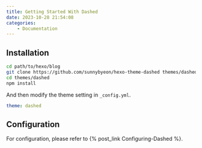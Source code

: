 ```yaml
---
title: Getting Started With Dashed
date: 2023-10-28 21:54:08
categories:
    - Documentation
---
```


## Installation

```bash
cd path/to/hexo/blog
git clone https://github.com/sunnybyeon/hexo-theme-dashed themes/dashed
cd themes/dashed
npm install
```

And then modify the theme setting in `_config.yml`.

```YAML _config.yml
theme: dashed
```

## Configuration

For configuration, please refer to {% post_link Configuring-Dashed %}.
